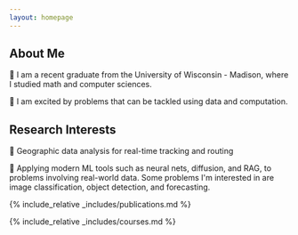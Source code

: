 ```yaml
---
layout: homepage
---
```


## About Me

🦡 I am a recent graduate from the University of Wisconsin - Madison, where I studied math and computer sciences. 

🦡 I am excited by problems that can be tackled using data and computation. 

## Research Interests

🦡 Geographic data analysis for real-time tracking and routing

🦡 Applying modern ML tools such as neural nets, diffusion, and RAG, to problems involving real-world data. Some problems I'm interested in are image classification, object detection, and forecasting. 


{% include_relative _includes/publications.md %}

{% include_relative _includes/courses.md %}
